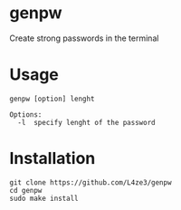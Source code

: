 # genpw
Create strong passwords in the terminal

# Usage

    genpw [option] lenght
    
    Options:
      -l  specify lenght of the password

# Installation

    git clone https://github.com/L4ze3/genpw
    cd genpw
    sudo make install
